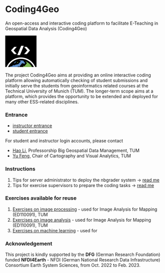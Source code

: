 # Coding4Geo

An open-access and interactive coding platform to facilitate E-Teaching in Geospatial Data Analysis (Coding4Geo)
<p><a href="https://sites.google.com/view/coding4geo/"><img src="doc/logos/Coding4geo_Logo_black.png" style="width:100px;"></a></p>

The project Coding4Geo aims at providing an online interactive coding platform allowing automatically checking of student submissions and initially serve the students from geoinformatics related courses at the Technical University of Munich (TUM). The longer-term scope aims at a platform, which provides the opportunity to be extended and deployed for many other ESS-related disciplines.

### Entrance

- [instructor entrance](http://tum0.icaml.org:8763/)
- [student entrance](http://tum0.icaml.org:8770/)

For student and instructor login accounts, please contact 
- [Hao Li](mailto:hao_bgd.li@tum.de), Professorship Big Geospatial Data Management, TUM
- [Yu Feng](mailto:y.feng@tum.de), Chair of Cartography and Visual Analytics, TUM

### Instructions

1. Tips for server administrator to deploy the nbgrader system -> [read me](instructions/nbgrader_deployment.md)
2. Tips for exercise supervisors to prepare the coding tasks -> [read me](instructions/assignment_design.md)

### Exercises available for reuse

1. [Exercises on image processing](/assignments/image_processing/) - used for Image Analysis for Mapping (ED110091), TUM
2. [Exercises on image analysis](/assignments/image_analysis/) -  used for Image Analysis for Mapping (ED110091), TUM
3. [Exercises on machine learning](/assignments/machine_learning/) -  used for 

### Acknowledgement

This project is kindly supported by the **DFG** (German Research Foundation) funded **NFDI4Earth**  - NFDI (German National Research Data Infrastructure) Consortium Earth System Sciences, from Oct. 2022 to Feb. 2023.
